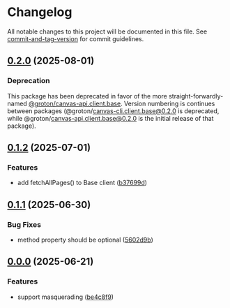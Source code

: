 # Changelog

All notable changes to this project will be documented in this file. See [commit-and-tag-version](https://github.com/absolute-version/commit-and-tag-version) for commit guidelines.

## [0.2.0](https://github.com/groton-school/canvas-cli/compare/client/base/0.2.0...client/base/0.2.0) (2025-08-01)

### Deprecation

This package has been deprecated in favor of the more straight-forwardly-named [@groton/canvas-api.client.base](https://www.npmjs.com/package/@groton/canvas-api.client.base). Version numbering is continues between packages (@groton/canvas-cli.client.base@0.2.0 is deprecated, while @groton/canvas-api.client.base@0.2.0 is the initial release of that package).

## [0.1.2](https://github.com/groton-school/canvas-cli/compare/client/base/0.1.1...client/base/0.1.2) (2025-07-01)

### Features

- add fetchAllPages() to Base client ([b37699d](https://github.com/groton-school/canvas-cli/commit/b37699d50a5f6c8173fe51fac5dd0686aa229546))

## [0.1.1](https://github.com/groton-school/canvas-cli/compare/client/base/0.1.0...client/base/0.1.1) (2025-06-30)

### Bug Fixes

- method property should be optional ([5602d9b](https://github.com/groton-school/canvas-cli/commit/5602d9b2b85df2a71d399550cb1c212cb03df5a7))

## [0.0.0](https://github.com/groton-school/canvas-cli/compare/client/0.1.1...client/0.0.0) (2025-06-21)

### Features

- support masquerading ([be4c8f9](https://github.com/groton-school/canvas-cli/commit/be4c8f9ceaf9d0e98ee6d56c16bae0f8463f7e36))
